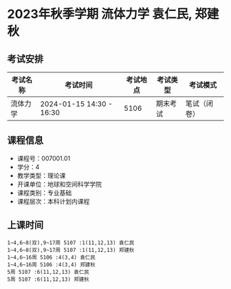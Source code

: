 # 2023年秋季学期 流体力学 袁仁民, 郑建秋




## 考试安排

| 考试名称 | 考试时间 | 考试地点 | 考试类型 | 考试模式 |
| -------- | -------- | -------- | -------- | -------- |
| 流体力学 | 2024-01-15 14:30 - 16:30 | 5106 | 期末考试 | 笔试（闭卷） |





## 课程信息

- 课程号：007001.01
- 学分：4
- 教学类型：理论课
- 开课单位：地球和空间科学学院
- 课程类别：专业基础
- 课程层次：本科计划内课程

## 上课时间

```
1~4,6~8(双),9~17周 5107 :1(11,12,13) 袁仁民
1~4,6~8(双),9~17周 5107 :1(11,12,13) 郑建秋
1~4,6~16周 5106 :4(3,4) 袁仁民
1~4,6~16周 5106 :4(3,4) 郑建秋
5周 5107 :6(11,12,13) 袁仁民
5周 5107 :6(11,12,13) 郑建秋
```

